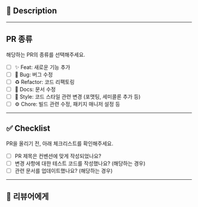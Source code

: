 <!-- PR 제목은 "[타입] 내용" 형식으로 작성해주세요. ex) [Feat] 로그인 기능 구현 -->

## 📝 Description

<!-- PR에 대한 간략한 설명을 작성해주세요. -->

---

## PR 종류

해당하는 PR의 종류를 선택해주세요.

- [ ] ✨ Feat: 새로운 기능 추가
- [ ] 🐛 Bug: 버그 수정
- [ ] ♻️ Refactor: 코드 리팩토링
- [ ] 📝 Docs: 문서 수정
- [ ] 🎨 Style: 코드 스타일 관련 변경 (포맷팅, 세미콜론 추가 등)
- [ ] ⚙️ Chore: 빌드 관련 수정, 패키지 매니저 설정 등

---

## ✅ Checklist

PR을 올리기 전, 아래 체크리스트를 확인해주세요.

- [ ] PR 제목은 컨벤션에 맞게 작성되었나요?
- [ ] 변경 사항에 대한 테스트 코드를 작성했나요? (해당하는 경우)
- [ ] 관련 문서를 업데이트했나요? (해당하는 경우)

---

## 🙇 리뷰어에게

<!-- 리뷰어가 특별히 신경 써서 봐야 할 부분이 있다면 작성해주세요. -->
